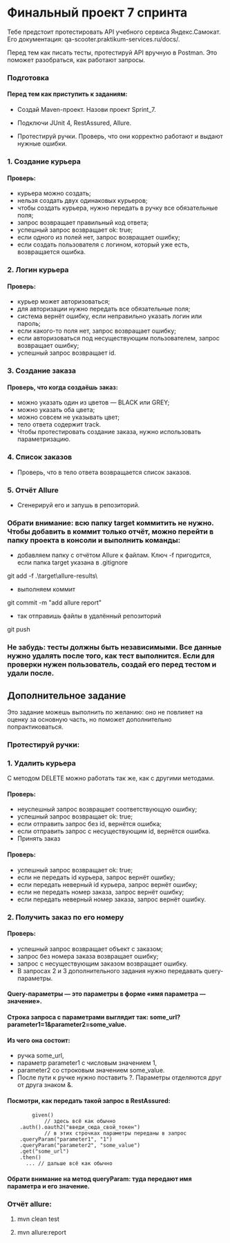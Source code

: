 # Финальный проект 7 спринта
Тебе предстоит протестировать API учебного сервиса Яндекс.Самокат. Его документация: qa-scooter.praktikum-services.ru/docs/.

Перед тем как писать тесты, протестируй API вручную в Postman. Это поможет разобраться, как работают запросы.

### Подготовка
#### Перед тем как приступить к заданиям:

* Создай Maven-проект.
  Назови проект Sprint_7.
  
* Подключи JUnit 4, RestAssured, Allure.
  
* Протестируй ручки.
  Проверь, что они корректно работают и выдают нужные ошибки.
  
### 1. Создание курьера
#### Проверь:

* курьера можно создать;
* нельзя создать двух одинаковых курьеров;
* чтобы создать курьера, нужно передать в ручку все обязательные поля;
* запрос возвращает правильный код ответа;
* успешный запрос возвращает ok: true;
* если одного из полей нет, запрос возвращает ошибку;
* если создать пользователя с логином, который уже есть, возвращается ошибка.
  
### 2. Логин курьера
#### Проверь:

* курьер может авторизоваться;
* для авторизации нужно передать все обязательные поля;
* система вернёт ошибку, если неправильно указать логин или пароль;
* если какого-то поля нет, запрос возвращает ошибку;
* если авторизоваться под несуществующим пользователем, запрос возвращает ошибку;
* успешный запрос возвращает id.
  
### 3. Создание заказа
#### Проверь, что когда создаёшь заказ:

* можно указать один из цветов — BLACK или GREY;
* можно указать оба цвета;
* можно совсем не указывать цвет;
* тело ответа содержит track.
* Чтобы протестировать создание заказа, нужно использовать параметризацию.
  
### 4. Список заказов

* Проверь, что в тело ответа возвращается список заказов.
  
### 5. Отчёт Allure

* Сгенерируй его и запушь в репозиторий.
  
### Обрати внимание: всю папку target коммитить не нужно. Чтобы добавить в коммит только отчёт, можно перейти в папку проекта в консоли и выполнить команды:

* добавляем папку с отчётом Allure к файлам. Ключ -f пригодится, если папка target указана в .gitignore

git add -f .\target\allure-results\

* выполняем коммит
  
git commit -m "add allure report"

* так отправишь файлы в удалённый репозиторий
  
git push 

### Не забудь: тесты должны быть независимыми. Все данные нужно удалять после того, как тест выполнится. Если для проверки нужен пользователь, создай его перед тестом и удали после. 

## Дополнительное задание

Это задание можешь выполнить по желанию: оно не повлияет на оценку за основную часть, но поможет дополнительно попрактиковаться. 

### Протестируй ручки:

### 1. Удалить курьера

С методом DELETE можно работать так же, как с другими методами. 

#### Проверь:
* неуспешный запрос возвращает соответствующую ошибку;
* успешный запрос возвращает ok: true;
* если отправить запрос без id, вернётся ошибка;
* если отправить запрос с несуществующим id, вернётся ошибка.
* Принять заказ
  
#### Проверь:
* успешный запрос возвращает ok: true;
* если не передать id курьера, запрос вернёт ошибку;
* если передать неверный id курьера, запрос вернёт ошибку;
* если не передать номер заказа, запрос вернёт ошибку;
* если передать неверный номер заказа, запрос вернёт ошибку.
  
### 2. Получить заказ по его номеру

#### Проверь:
* успешный запрос возвращает объект с заказом;
* запрос без номера заказа возвращает ошибку;
* запрос с несуществующим заказом возвращает ошибку.
* В запросах 2 и 3 дополнительного задания нужно передавать query-параметры.
  
#### Query-параметры — это параметры в форме «имя параметра — значение». 

#### Строка запроса с параметрами выглядит так: some_url?parameter1=1&parameter2=some_value.

#### Из чего она состоит:

* ручка some_url,
* параметр parameter1 с числовым значением 1,
* parameter2 со строковым значением some_value.
* После пути к ручке нужно поставить ?. Параметры отделяются друг от друга знаком &.

#### Посмотри, как передать такой запрос в RestAssured:
        
            given()
                // здесь всё как обычно
        .auth().oauth2("введи_сюда_свой_токен")
                // в этих строчках параметры переданы в запрос
        .queryParam("parameter1", "1")
        .queryParam("parameter2", "some_value")
        .get("some_url")
        .then() 
          ... // дальше всё как обычно 
          
#### Обрати внимание на метод queryParam: туда передают имя параметра и его значение.

### Отчёт allure:

1. mvn clean test

2. mvn allure:report
